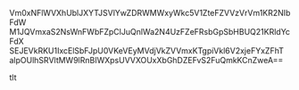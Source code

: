 Vm0xNFlWVXhUblJXYTJSVlYwZDRWMWxyWkc5V1ZteFZVVzVrVm1KR2NIbFdW
M1JQVmxaS2NsWnFWbFZpClJuQnlWa2N4UzFZeFRsbGpSbHBUQ21KRldYcFdX
SEJEVkRKU1IxcElSbFJpU0VKeVEyMVdjVkZVVmxKTgpiVkl6V2xjeFYxZFhT
alpOUlhSRVltMW9lRnBIWXpsUVVXOUxXbGhDZEFvS2FuQmkKCnZweA==

tlt